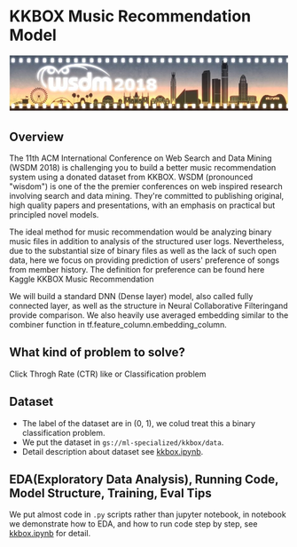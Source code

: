 # KKBOX Music Recommendation Model 

![kkbox_picture](./kkbox_picture.jpg)

## Overview

The 11th ACM International Conference on Web Search and Data Mining (WSDM 2018) is challenging you to build a better music recommendation system using a donated dataset from KKBOX. WSDM (pronounced "wisdom") is one of the the premier conferences on web inspired research involving search and data mining. They're committed to publishing original, high quality papers and presentations, with an emphasis on practical but principled novel models.

The ideal method for music recommendation would be analyzing binary music files in addition to analysis of the structured user logs. Nevertheless, due to the substantial size of binary files as well as the lack of such open data, here we focus on providing prediction of users' preference of songs from member history. The definition for preference can be found here Kaggle KKBOX Music Recommendation

We will build a standard DNN (Dense layer) model, also called fully connected layer, as well as the structure in Neural Collaborative Filteringand provide comparison. We also heavily use averaged embedding similar to the combiner function in tf.feature_column.embedding_column.


## What kind of problem to solve?

Click Throgh Rate (CTR) like or Classification problem


## Dataset

- The label of the dataset are in (0, 1), we colud treat this a binary classification problem.
- We put the dataset in `gs://ml-specialized/kkbox/data`.
- Detail description about dataset see [kkbox.ipynb](./kkbox.ipynb).


## EDA(Exploratory Data Analysis), Running Code, Model Structure, Training, Eval Tips

We put almost code in `.py` scripts rather than jupyter notebook, in notebook we demonstrate how to EDA, and how to run code 
step by step, see [kkbox.ipynb](./kkbox.ipynb) for detail.


